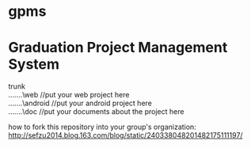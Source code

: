gpms
====

Graduation Project Management System
====

trunk  
.......\web //put your web project here  
.......\android //put your android project here  
.......\doc //put your documents about the project here  

how to fork this repository into your group's organization:  
http://sefzu2014.blog.163.com/blog/static/240338048201482175111197/

